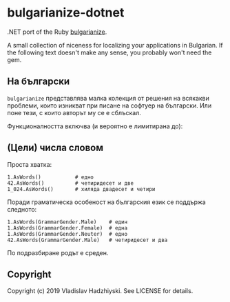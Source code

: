# bulgarianize-dotnet

.NET port of the Ruby [bulgarianize](https://github.com/skanev/bulgarianize).

A small collection of niceness for localizing your applications in Bulgarian.
If the following text doesn't make any sense, you probably won't need the gem.

На български
------------

`bulgarianize` представлява малка колекция от решения на всякакви проблеми,
които изникват при писане на софтуер на български. Или поне тези, с които
авторът му се е сблъскал.

Функционалността включва (и вероятно е лимитирана до):

(Цели) числа словом
-------------------

Проста хватка:
  
    1.AsWords()           # едно
    42.AsWords()          # четиридесет и две
    1_024.AsWords()       # хиляда двадесет и четири
  
Поради граматическа особеност на българския език се поддържа следното:

    1.AsWords(GrammarGender.Male)    # един
    1.AsWords(GrammarGender.Female)  # една
    1.AsWords(GrammarGender.Neuter)  # едно
    42.AsWords(GrammarGender.Male)   # четиридесет и два

По подразбиране родът е среден.

Copyright
---------

Copyright (c) 2019 Vladislav Hadzhiyski. See LICENSE for details.